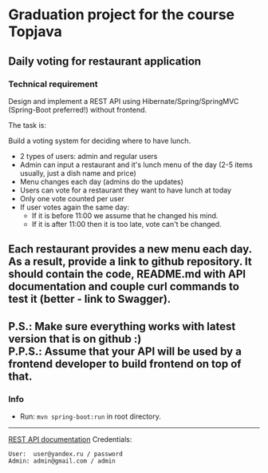 # Graduation project for the course Topjava 
## Daily voting for restaurant application
### Technical requirement
Design and implement a REST API using Hibernate/Spring/SpringMVC (Spring-Boot preferred!) without frontend.

The task is:

Build a voting system for deciding where to have lunch.

* 2 types of users: admin and regular users
* Admin can input a restaurant and it's lunch menu of the day (2-5 items usually, just a dish name and price)
* Menu changes each day (admins do the updates)
* Users can vote for a restaurant they want to have lunch at today
* Only one vote counted per user
* If user votes again the same day:
    - If it is before 11:00 we assume that he changed his mind.
    - If it is after 11:00 then it is too late, vote can't be changed.

Each restaurant provides a new menu each day.
As a result, provide a link to github repository. It should contain the code, README.md with API documentation and couple curl commands to test it (**better - link to Swagger**).
-----------------------------
P.S.: Make sure everything works with latest version that is on github :)  
P.P.S.: Assume that your API will be used by a frontend developer to build frontend on top of that.
-----------------------------
### Info
- Run: `mvn spring-boot:run` in root directory.
-----------------------------------------------------
[REST API documentation](http://localhost:8080/)
Credentials:
```
User:  user@yandex.ru / password
Admin: admin@gmail.com / admin
```
